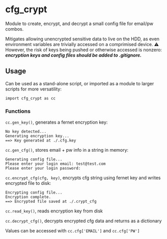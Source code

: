 # cfg_crypt
Module to create, encrypt, and decrypt a small config file for email/pw combos.

Mitigates allowing unencrypted sensitive data to live on the HDD, as even environment variables are trivially accessed on a comprimised device. ⚠️ However, the risk of keys being pushed or otherwise accessed is nonzero: ***encryption keys and config files should be added to .gitignore.***

## Usage
Can be used as a stand-alone script, or imported as a module to larger scripts for more versatility: 
~~~
import cfg_crypt as cc
~~~

### Functions
`cc.gen_key()`, generates a fernet encryption key:
~~~
No key detected...
Generating encryption key...
==> Key generated at ./.cfg.key
~~~

`cc.gen_cfg()`, stores email + pw info in a string in memory:
~~~
Generating config file...
Please enter your login email: test@test.com
Please enter your login password: 
~~~

`cc.encrypt_cfg(cfg, key)`, encrypts cfg string using fernet key and writes encrypted file to disk:
~~~
Encrypting config file...
Encryption complete.
==> Encrypted file saved at ./.crypt_cfg
~~~

`cc.read_key()`, reads encryption key from disk

`cc.decrypt_cfg()`, decrypts encrypted cfg data and returns as a dictionary

Values can be accessed with `cc.cfg['EMAIL']` and `cc.cfg['PW']`

